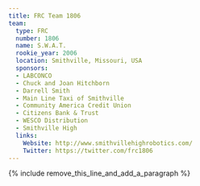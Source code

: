 ```yaml
---
title: FRC Team 1806
team:
  type: FRC
  number: 1806
  name: S.W.A.T.
  rookie_year: 2006
  location: Smithville, Missouri, USA
  sponsors:
  - LABCONCO
  - Chuck and Joan Hitchborn
  - Darrell Smith
  - Main Line Taxi of Smithville
  - Community America Credit Union
  - Citizens Bank & Trust
  - WESCO Distribution
  - Smithville High
  links:
    Website: http://www.smithvillehighrobotics.com/
    Twitter: https://twitter.com/frc1806
---
```


{% include remove_this_line_and_add_a_paragraph %}